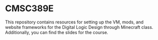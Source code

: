 # CMSC389E
This repository contains resources for setting up the VM, mods, and website frameworks for the Digital Logic Design through Minecraft class.  Additionally, you can find the slides for the course.  
